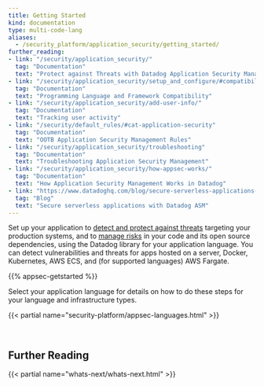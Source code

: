 ```yaml
---
title: Getting Started
kind: documentation
type: multi-code-lang
aliases:
  - /security_platform/application_security/getting_started/
further_reading:
- link: "/security/application_security/"
  tag: "Documentation"
  text: "Protect against Threats with Datadog Application Security Management"
- link: "/security/application_security/setup_and_configure/#compatibility"
  tag: "Documentation"
  text: "Programming Language and Framework Compatibility"
- link: "/security/application_security/add-user-info/"
  tag: "Documentation"
  text: "Tracking user activity"
- link: "/security/default_rules/#cat-application-security"
  tag: "Documentation"
  text: "OOTB Application Security Management Rules"
- link: "/security/application_security/troubleshooting"
  tag: "Documentation"
  text: "Troubleshooting Application Security Management"
- link: "/security/application_security/how-appsec-works/"
  tag: "Documentation"
  text: "How Application Security Management Works in Datadog"
- link: "https://www.datadoghq.com/blog/secure-serverless-applications-with-datadog-asm/"
  tag: "Blog"
  text: "Secure serverless applications with Datadog ASM"
---
```


Set up your application to [detect and protect against threats][1] targeting your production systems, and to [manage risks][2] in your code and its open source dependencies, using the Datadog library for your application language. You can detect vulnerabilities and threats for apps hosted on a server, Docker, Kubernetes, AWS ECS, and (for supported languages) AWS Fargate.

{{% appsec-getstarted %}}

Select your application language for details on how to do these steps for your language and infrastructure types.

{{< partial name="security-platform/appsec-languages.html" >}}

<br>

## Further Reading

{{< partial name="whats-next/whats-next.html" >}}

[1]: /security/application_security/threats/
[2]: /security/application_security/risk_management/
